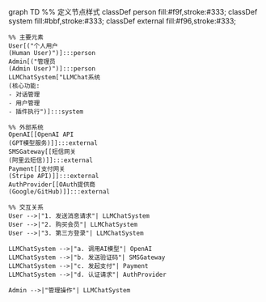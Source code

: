 graph TD
%% 定义节点样式
classDef person fill:#f9f,stroke:#333;
classDef system fill:#bbf,stroke:#333;
classDef external fill:#f96,stroke:#333;

    %% 主要元素
    User[("个人用户
    (Human User)")]:::person
    Admin[("管理员
    (Admin User)")]:::person
    LLMChatSystem["LLMChat系统
    (核心功能:
    - 对话管理
    - 用户管理
    - 插件执行")]:::system

    %% 外部系统
    OpenAI[[OpenAI API
    (GPT模型服务)]]:::external
    SMSGateway[[短信网关
    (阿里云短信)]]:::external
    Payment[[支付网关
    (Stripe API)]]:::external
    AuthProvider[[OAuth提供商
    (Google/GitHub)]]:::external

    %% 交互关系
    User -->|"1. 发送消息请求"| LLMChatSystem
    User -->|"2. 购买会员"| LLMChatSystem
    User -->|"3. 第三方登录"| LLMChatSystem

    LLMChatSystem -->|"a. 调用AI模型"| OpenAI
    LLMChatSystem -->|"b. 发送验证码"| SMSGateway
    LLMChatSystem -->|"c. 发起支付"| Payment
    LLMChatSystem -->|"d. 认证请求"| AuthProvider

    Admin -->|"管理操作"| LLMChatSystem
